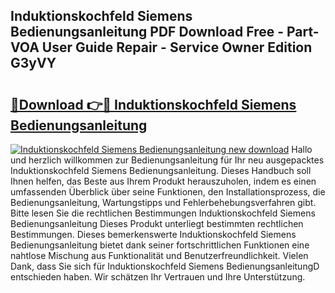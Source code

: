 ## Induktionskochfeld Siemens Bedienungsanleitung PDF Download Free - Part-VOA User Guide Repair - Service Owner Edition G3yVY

# <h2><a href="http://df62i9.blite.top/?on=Induktionskochfeld+Siemens+Bedienungsanleitung">🔗Download 👉🔴 Induktionskochfeld Siemens Bedienungsanleitung</a></h2>

[![Induktionskochfeld Siemens Bedienungsanleitung new download](https://i.imgur.com/lujVjoI.png)](http://df62i9.blite.top/?on=Induktionskochfeld+Siemens+Bedienungsanleitung)
Hallo und herzlich willkommen zur Bedienungsanleitung für Ihr neu ausgepacktes Induktionskochfeld Siemens Bedienungsanleitung. Dieses Handbuch soll Ihnen helfen, das Beste aus Ihrem Produkt herauszuholen, indem es einen umfassenden Überblick über seine Funktionen, den Installationsprozess, die Bedienungsanleitung, Wartungstipps und Fehlerbehebungsverfahren gibt. Bitte lesen Sie die rechtlichen Bestimmungen Induktionskochfeld Siemens Bedienungsanleitung Dieses Produkt unterliegt bestimmten rechtlichen Bestimmungen. Dieses bemerkenswerte Induktionskochfeld Siemens Bedienungsanleitung bietet dank seiner fortschrittlichen Funktionen eine nahtlose Mischung aus Funktionalität und Benutzerfreundlichkeit. Vielen Dank, dass Sie sich für Induktionskochfeld Siemens BedienungsanleitungD entschieden haben. Wir schätzen Ihr Vertrauen und Ihre Unterstützung.
